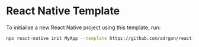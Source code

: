 # React Native Template

To initialise a new React Native project using this template, run:

```sh
npx react-native init MyApp --template https://github.com/adrgon/react-native-template.git
